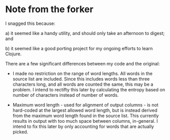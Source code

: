 Note from the forker
====================

I snagged this because:

a) it seemed like a handy utility, and should only take an afternoon to digest; and

b) it seemed like a good porting project for my ongoing efforts to learn Clojure.

There are a few significant differences between my code and the original:

 - I made no restriction on the range of word lengths.  All words in
   the source list are included.  Since this includes words less than
   three characters long, and all words are counted the same, this may
   be a problem.  I intend to rectifty this later by calculating the
   entropy based on number of characters instead of number of words.

 - Maximum word length - used for alignment of output columns - is not
   hard-coded at the largest allowed word length, but is instead
   derived from the maximum word length found in the source list.
   This currently results in output with too much space between
   columns, in-general.  I intend to fix this later by only accounting
   for words that are actually picked.
